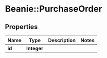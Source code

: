 # Beanie::PurchaseOrder

## Properties
Name | Type | Description | Notes
------------ | ------------- | ------------- | -------------
**id** | **Integer** |  | 


